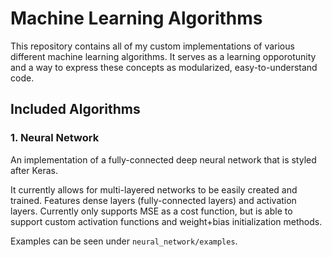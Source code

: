 # Machine Learning Algorithms
This repository contains all of my custom implementations of various different machine learning algorithms. It serves as a learning opporotunity and a way to express these concepts as modularized, easy-to-understand code.


## Included Algorithms

### 1. Neural Network
An implementation of a fully-connected deep neural network that is styled after Keras.

It currently allows for multi-layered networks to be easily created and trained. Features dense layers (fully-connected layers) and activation layers. Currently only supports MSE as a cost function, but is able to support custom activation functions and weight+bias initialization methods.

Examples can be seen under `neural_network/examples`.
